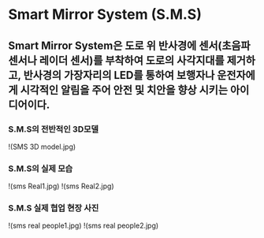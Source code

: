 # Smart Mirror System (S.M.S)

## Smart Mirror System은 도로 위 반사경에 센서(초음파 센서나 레이더 센서)를 부착하여 도로의 사각지대를 제거하고, 반사경의 가장자리의 LED를 통하여 보행자나 운전자에게 시각적인 알림을 주어 안전 및 치안을 향상 시키는 아이디어이다.
 
### S.M.S의 전반적인 3D모델
!(SMS 3D model.jpg)

### S.M.S의 실제 모습
!(sms Real1.jpg)
!(sms Real2.jpg)

### S.M.S 실제 협업 현장 사진
!(sms real people1.jpg)
!(sms real people2.jpg)
